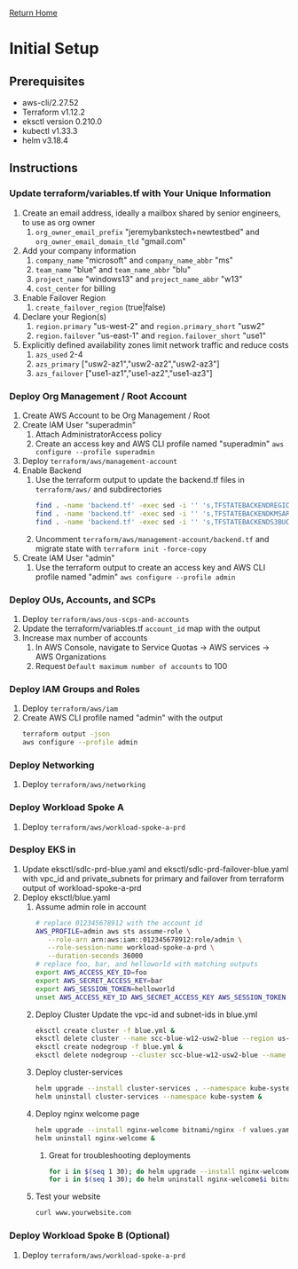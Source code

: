 [Return Home](../README.md#documentation)

# Initial Setup

## Prerequisites
- aws-cli/2.27.52
- Terraform v1.12.2
- eksctl version 0.210.0
- kubectl v1.33.3
- helm v3.18.4

## Instructions

### Update terraform/variables.tf with Your Unique Information
1. Create an email address, ideally a mailbox shared by senior engineers, to use as org owner
   1. `org_owner_email_prefix` "jeremybankstech+newtestbed" and `org_owner_email_domain_tld` "gmail.com"
1. Add your company information
   1. `company_name` "microsoft" and `company_name_abbr` "ms"
   1. `team_name` "blue" and `team_name_abbr` "blu"
   1. `project_name` "windows13" and `project_name_abbr` "w13"
   1. `cost_center` for billing
1. Enable Failover Region
   1. `create_failover_region` (true|false)
1. Declare your Region(s)
   1. `region.primary` "us-west-2" and `region.primary_short` "usw2"
   1. `region.failover` "us-east-1" and `region.failover_short` "use1"
1. Explicitly defined availability zones limit network traffic and reduce costs
   1. `azs_used` 2-4
   1. `azs_primary` ["usw2-az1","usw2-az2","usw2-az3"]
   1. `azs_failover` ["use1-az1","use1-az2","use1-az3"]

### Deploy Org Management / Root Account
1. Create AWS Account to be Org Management / Root
1. Create IAM User "superadmin"
   1. Attach AdministratorAccess policy
   1. Create an access key and AWS CLI profile named "superadmin" `aws configure --profile superadmin`
1. Deploy `terraform/aws/management-account`
1. Enable Backend
   1. Use the terraform output to update the backend.tf files in `terraform/aws/` and subdirectories
      ```sh
      find . -name 'backend.tf' -exec sed -i '' 's,TFSTATEBACKENDREGION,region_primary,g' {} + &&\
      find . -name 'backend.tf' -exec sed -i '' 's,TFSTATEBACKENDKMSARN,tfstate_kms_arn,g' {} + &&\
      find . -name 'backend.tf' -exec sed -i '' 's,TFSTATEBACKENDS3BUCKETNAME,tfstate_s3_bucket_name,g' {} +
      ```
   1. Uncomment `terraform/aws/management-account/backend.tf` and migrate state with `terraform init -force-copy`
1. Create IAM User "admin"
   1. Use the terraform output to create an access key and AWS CLI profile named "admin" `aws configure --profile admin`

### Deploy OUs, Accounts, and SCPs
1. Deploy `terraform/aws/ous-scps-and-accounts`
1. Update the terraform/variables.tf `account_id` map with the output
1. Increase max number of accounts
   1. In AWS Console, navigate to Service Quotas -> AWS services -> AWS Organizations
   1. Request `Default maximum number of accounts` to 100

### Deploy IAM Groups and Roles
1. Deploy `terraform/aws/iam`
1. Create AWS CLI profile named "admin" with the output
   ```sh
   terraform output -json
   aws configure --profile admin
   ```

### Deploy Networking
1. Deploy `terraform/aws/networking`

### Deploy Workload Spoke A
1. Deploy `terraform/aws/workload-spoke-a-prd`

### Desploy EKS in 
1. Update eksctl/sdlc-prd-blue.yaml and eksctl/sdlc-prd-failover-blue.yaml with vpc_id and private_subnets for primary and failover from terraform output of workload-spoke-a-prd
1. Deploy eksctl/blue.yaml
   1. Assume admin role in account
      ```sh
      # replace 012345678912 with the account id
      AWS_PROFILE=admin aws sts assume-role \
         --role-arn arn:aws:iam::012345678912:role/admin \
         --role-session-name workload-spoke-a-prd \
         --duration-seconds 36000
      # replace foo, bar, and helloworld with matching outputs
      export AWS_ACCESS_KEY_ID=foo
      export AWS_SECRET_ACCESS_KEY=bar
      export AWS_SESSION_TOKEN=helloworld
      unset AWS_ACCESS_KEY_ID AWS_SECRET_ACCESS_KEY AWS_SESSION_TOKEN
      ```
   1. Deploy Cluster
      Update the vpc-id and subnet-ids in blue.yml
      ```sh
      eksctl create cluster -f blue.yml &
      eksctl delete cluster --name scc-blue-w12-usw2-blue --region us-west-2 &
      eksctl create nodegroup -f blue.yml &
      eksctl delete nodegroup --cluster scc-blue-w12-usw2-blue --name general --region us-west-2 &
      ```
   1. Deploy cluster-services
      ```sh
      helm upgrade --install cluster-services . --namespace kube-system --force &
      helm uninstall cluster-services --namespace kube-system &
      ```
   1. Deploy nginx welcome page
      ```sh
      helm upgrade --install nginx-welcome bitnami/nginx -f values.yaml --force &
      helm uninstall nginx-welcome &
      ```
      1. Great for troubleshooting deployments
         ```sh
         for i in $(seq 1 30); do helm upgrade --install nginx-welcome$i bitnami/nginx; done &
         for i in $(seq 1 30); do helm uninstall nginx-welcome$i bitnami/nginx; done &
         ```
   1. Test your website
      ```sh
      curl www.yourwebsite.com
      ```

### Deploy Workload Spoke B (Optional)
1. Deploy `terraform/aws/workload-spoke-a-prd`